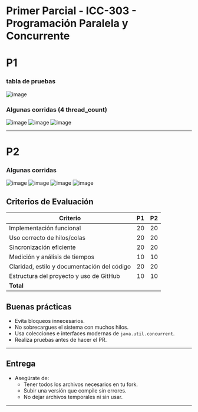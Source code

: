 # Primer Parcial - ICC-303 - Programación Paralela y Concurrente

# P1
### tabla de pruebas
![image](https://github.com/user-attachments/assets/8dc7d36d-6bdb-4482-bcbd-13ce74f63870)

### Algunas corridas (4 thread_count)
![image](https://github.com/user-attachments/assets/9a126ed5-c4fa-4d18-85c7-293df942d0c2)
![image](https://github.com/user-attachments/assets/990315e3-8555-4bc0-8b8d-3c4c25c78798)
![image](https://github.com/user-attachments/assets/595f0ea0-b1ba-4d73-a739-22daa81ed967)

---

# P2
### Algunas corridas
![image](https://github.com/user-attachments/assets/c721ce13-c0ed-4a42-80b4-f76984dc9392)
![image](https://github.com/user-attachments/assets/a37d295b-e768-4f01-a061-81dd5d751ef1)
![image](https://github.com/user-attachments/assets/d219a7e5-edd3-4ce0-b60d-daab802283a7)
![image](https://github.com/user-attachments/assets/be32baf3-8a78-47a3-9177-5d7cd02bbca3)




## Criterios de Evaluación

| Criterio                                    | P1 | P2 |
|---------------------------------------------|----|----|
| Implementación funcional                    | 20 | 20 |
| Uso correcto de hilos/colas                 | 20 | 20 |
| Sincronización eficiente                    | 20 | 20 |
| Medición y análisis de tiempos              | 10 | 10 |
| Claridad, estilo y documentación del código | 20 | 20 |
| Estructura del proyecto y uso de GitHub     | 10 | 10 |
| **Total**                                   

## Buenas prácticas

- Evita bloqueos innecesarios.
- No sobrecargues el sistema con muchos hilos.
- Usa colecciones e interfaces modernas de `java.util.concurrent`.
- Realiza pruebas antes de hacer el PR.

---

## Entrega

- Asegúrate de:
    - Tener todos los archivos necesarios en tu fork.
    - Subir una versión que compile sin errores.
    - No dejar archivos temporales ni sin usar.

---

